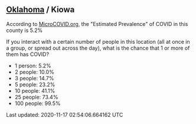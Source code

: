 
## [Oklahoma](/united-states/oklahoma) / Kiowa

According to [MicroCOVID.org](http://microcovid.org),
the "Estimated Prevalence" of COVID in this county is 5.2%

If you interact with a certain number of people in this location
(all at once in a group, or spread out across the day), what is the chance that
1 or more of them has COVID?

- 1 person: 5.2%
- 2 people: 10.0%
- 3 people: 14.7%
- 5 people: 23.2%
- 10 people: 41.1%
- 25 people: 73.4%
- 100 people: 99.5%

Last updated: 2020-11-17 02:54:06.664162 UTC
